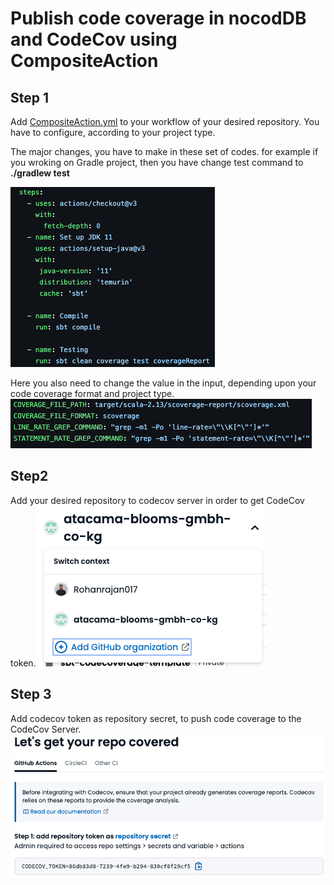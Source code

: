 
# Publish code coverage in nocodDB and CodeCov using CompositeAction

## Step 1
Add [CompositeAction.yml](https://github.com/atacama-blooms-gmbh-co-kg/sbt-codecoverage-template/blob/935bfdd01aa506e2844d9dd977eabaa2d2339551/.github/workflows/CompositeAction.yml) to your workflow of your desired repository. You have to configure, according to your project type. 

The major changes, you have to make in these set of codes. for example if you wroking on Gradle project, then you have change test command to __./gradlew test__

![Image](https://github.com/atacama-blooms-gmbh-co-kg/codecoverage-nocodb-publish-action/blob/0d89231ad03cc2ceea384577d13a64bdce2dfdb8/Screenshots/Major%20changes.png)

Here you also need to change the value in the input, depending upon your code coverage format and project type.
![Image](https://github.com/atacama-blooms-gmbh-co-kg/codecoverage-nocodb-publish-action/blob/5363e10f4883b312027f15a1f68e3224ca61e915/Screenshots/Major%20changes%202.png)

## Step2 
Add your desired repository to codecov server in order to get CodeCov token.![Image](https://github.com/atacama-blooms-gmbh-co-kg/codecoverage-nocodb-publish-action/blob/0d89231ad03cc2ceea384577d13a64bdce2dfdb8/Screenshots/Add%20Repo%20to%20CodeCov.png)

## Step 3
Add codecov token as repository secret, to push code coverage to the CodeCov Server.![Image](https://github.com/atacama-blooms-gmbh-co-kg/codecoverage-nocodb-publish-action/blob/8ddf3d7fb7dc2b5754dd6ba75d713e8ded42e93c/Screenshots/CodeCov%20Token.png)


